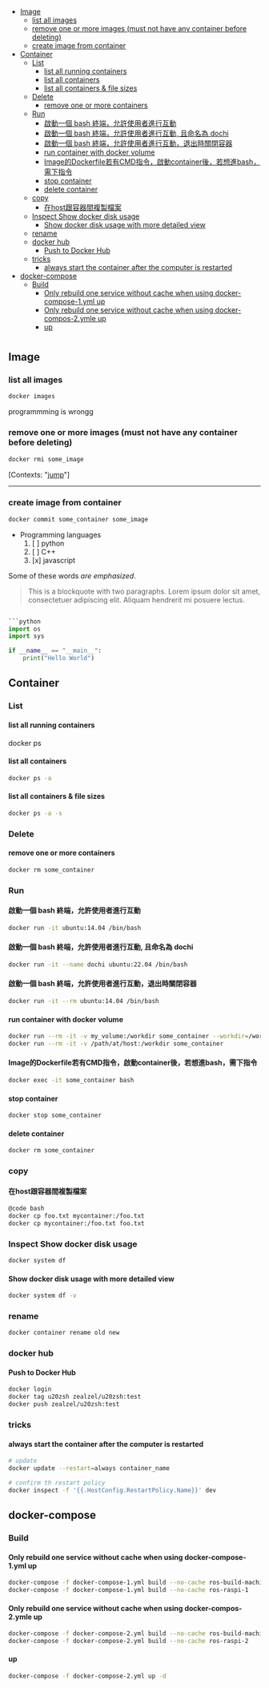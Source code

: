 <!-- toc -->

- [Image](#image)
  - [list all images](#list-all-images)
  - [remove one or more images (must not have any container before deleting)](#remove-one-or-more-images-must-not-have-any-container-before-deleting)
  - [create image from container](#create-image-from-container)
- [Container](#container)
  - [List](#list)
    - [list all running containers](#list-all-running-containers)
    - [list all containers](#list-all-containers)
    - [list all containers & file sizes](#list-all-containers--file-sizes)
  - [Delete](#delete)
    - [remove one or more containers](#remove-one-or-more-containers)
  - [Run](#run)
    - [啟動一個 bash 終端，允許使用者進行互動](#%E5%95%9F%E5%8B%95%E4%B8%80%E5%80%8B-bash-%E7%B5%82%E7%AB%AF%E5%85%81%E8%A8%B1%E4%BD%BF%E7%94%A8%E8%80%85%E9%80%B2%E8%A1%8C%E4%BA%92%E5%8B%95)
    - [啟動一個 bash 終端，允許使用者進行互動, 且命名為 dochi](#%E5%95%9F%E5%8B%95%E4%B8%80%E5%80%8B-bash-%E7%B5%82%E7%AB%AF%E5%85%81%E8%A8%B1%E4%BD%BF%E7%94%A8%E8%80%85%E9%80%B2%E8%A1%8C%E4%BA%92%E5%8B%95-%E4%B8%94%E5%91%BD%E5%90%8D%E7%82%BA-dochi)
    - [啟動一個 bash 終端，允許使用者進行互動，退出時關閉容器](#%E5%95%9F%E5%8B%95%E4%B8%80%E5%80%8B-bash-%E7%B5%82%E7%AB%AF%E5%85%81%E8%A8%B1%E4%BD%BF%E7%94%A8%E8%80%85%E9%80%B2%E8%A1%8C%E4%BA%92%E5%8B%95%E9%80%80%E5%87%BA%E6%99%82%E9%97%9C%E9%96%89%E5%AE%B9%E5%99%A8)
    - [run container with docker volume](#run-container-with-docker-volume)
    - [Image的Dockerfile若有CMD指令，啟動container後，若想進bash，需下指令](#image%E7%9A%84dockerfile%E8%8B%A5%E6%9C%89cmd%E6%8C%87%E4%BB%A4%E5%95%9F%E5%8B%95container%E5%BE%8C%E8%8B%A5%E6%83%B3%E9%80%B2bash%E9%9C%80%E4%B8%8B%E6%8C%87%E4%BB%A4)
    - [stop container](#stop-container)
    - [delete container](#delete-container)
  - [copy](#copy)
    - [在host跟容器間複製檔案](#%E5%9C%A8host%E8%B7%9F%E5%AE%B9%E5%99%A8%E9%96%93%E8%A4%87%E8%A3%BD%E6%AA%94%E6%A1%88)
  - [Inspect Show docker disk usage](#inspect-show-docker-disk-usage)
    - [Show docker disk usage with more detailed view](#show-docker-disk-usage-with-more-detailed-view)
  - [rename](#rename)
  - [docker hub](#docker-hub)
    - [Push to Docker Hub](#push-to-docker-hub)
  - [tricks](#tricks)
    - [always start the container after the computer is restarted](#always-start-the-container-after-the-computer-is-restarted)
- [docker-compose](#docker-compose)
  - [Build](#build)
    - [Only rebuild one service without cache when using docker-compose-1.yml up](#only-rebuild-one-service-without-cache-when-using-docker-compose-1yml-up)
    - [Only rebuild one service without cache when using docker-compos-2.ymle up](#only-rebuild-one-service-without-cache-when-using-docker-compos-2ymle-up)
    - [up](#up)

<!-- tocstop -->

#

## Image

### list all images

```bash
docker images
```

programmming is wrongg

### remove one or more images (must not have any container before deleting)

```bash
docker rmi some_image
```

[Contexts: "[jump](#list-all-containers-file-sizes)"]

---

### create image from container

```bash
docker commit some_container some_image
```

- Programming languages
  1. [ ] python
  2. [ ] C++
  3. [x] javascript

Some of these words _are emphasized_.

> This is a blockquote with two paragraphs. Lorem ipsum dolor sit amet,
> consectetuer adipiscing elit. Aliquam hendrerit mi posuere lectus.

````python

```python
import os
import sys

if __name__ == "__main__":
    print("Hello World")
````

## Container

### List

#### list all running containers

docker ps

#### list all containers

```bash
docker ps -a
```

#### list all containers & file sizes

```bash
docker ps -a -s
```

### Delete

#### remove one or more containers

```bash
docker rm some_container
```

### Run

#### 啟動一個 bash 終端，允許使用者進行互動

```bash
docker run -it ubuntu:14.04 /bin/bash
```

#### 啟動一個 bash 終端，允許使用者進行互動, 且命名為 dochi

```bash
docker run -it --name dochi ubuntu:22.04 /bin/bash
```

#### 啟動一個 bash 終端，允許使用者進行互動，退出時關閉容器

```bash
docker run -it --rm ubuntu:14.04 /bin/bash
```

#### run container with docker volume

```bash
docker run --rm -it -v my_volume:/workdir some_container --workdir=/workdir
docker run --rm -it -v /path/at/host:/workdir some_container
```

#### Image的Dockerfile若有CMD指令，啟動container後，若想進bash，需下指令

```bash
docker exec -it some_container bash
```

#### stop container

```bash
docker stop some_container
```

#### delete container

```bash
docker rm some_container
```

### copy

#### 在host跟容器間複製檔案

```bash
@code bash
docker cp foo.txt mycontainer:/foo.txt
docker cp mycontainer:/foo.txt foo.txt
```

### Inspect Show docker disk usage

```bash
docker system df
```

#### Show docker disk usage with more detailed view

```bash
docker system df -v
```

### rename

```bash
docker container rename old new
```

### docker hub

#### Push to Docker Hub

```bash
docker login
docker tag u20zsh zealzel/u20zsh:test
docker push zealzel/u20zsh:test
```

### tricks

#### always start the container after the computer is restarted

```bash
# update
docker update --restart=always container_name

# confirm th restart policy
docker inspect -f '{{.HostConfig.RestartPolicy.Name}}' dev
```

## docker-compose

### Build

#### Only rebuild one service without cache when using docker-compose-1.yml up

```bash
docker-compose -f docker-compose-1.yml build --no-cache ros-build-machine
docker-compose -f docker-compose-1.yml build --no-cache ros-raspi-1
```

#### Only rebuild one service without cache when using docker-compos-2.ymle up

```bash
docker-compose -f docker-compose-2.yml build --no-cache ros-build-machine-lvim
docker-compose -f docker-compose-2.yml build --no-cache ros-raspi-2
```

#### up

```bash
docker-compose -f docker-compose-2.yml up -d
```
